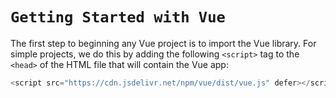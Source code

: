 # `Getting Started with Vue`

The first step to beginning any Vue project is to import the Vue library. For simple projects, we do this by adding the following ``<script>`` tag to the ``<head>`` of the HTML file that will contain the Vue app:

````javascript
<script src="https://cdn.jsdelivr.net/npm/vue/dist/vue.js" defer></script>
````
